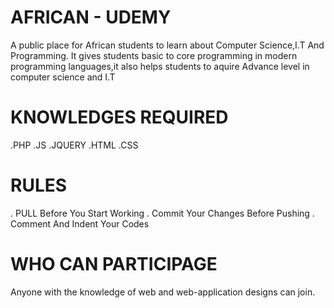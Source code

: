 # AFRICAN - UDEMY
A public place for African students to learn about Computer Science,I.T And Programming.
It gives students basic to core programming in modern programming languages,it also helps students to aquire 
Advance level in computer science and I.T

# KNOWLEDGES REQUIRED
.PHP
.JS
.JQUERY
.HTML
.CSS

# RULES
 . PULL Before You Start Working
 . Commit Your Changes Before Pushing
 . Comment And Indent Your Codes
 
# WHO CAN PARTICIPAGE
Anyone with the knowledge of web and web-application designs can join.
